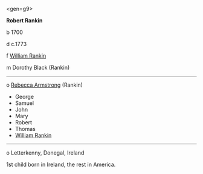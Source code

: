 <gen=g9>

<b>Robert Rankin</b>

b 1700

d c.1773

f [William Rankin](../g10/william_rankin_1658.md)

m Dorothy Black (Rankin)

<hr>

o [Rebecca Armstrong](../g9/rebecca_armstrong.md) (Rankin)

- George
- Samuel
- John
- Mary
- Robert
- Thomas
- [William Rankin](../g8/william_rankin_1744.md)

<hr>

o Letterkenny, Donegal, Ireland

1st child born in Ireland, the rest in America.

